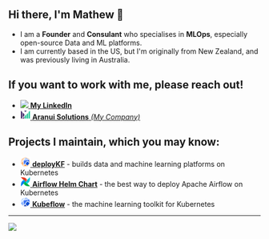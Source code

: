 ## Hi there, I'm Mathew 👋

- I am a __Founder__ and __Consulant__ who specialises in __MLOps__, especially open-source Data and ML platforms.
- I am currently based in the US, but I'm originally from New Zealand, and was previously living in Australia.

## If you want to work with me, please reach out!

- [<img src='https://upload.wikimedia.org/wikipedia/commons/c/ca/LinkedIn_logo_initials.png' width='20'> __My LinkedIn__](https://www.linkedin.com/in/mathewwicks/)
- [<img src='https://raw.githubusercontent.com/deployKF/website/main/overrides/.icons/custom/aranui-solutions-color.svg' width='20'> __Aranui Solutions__ _(My Company)_](https://www.aranui.solutions/)

## Projects I maintain, which you may know:

- [<img src='https://raw.githubusercontent.com/deployKF/website/main/overrides/.icons/custom/deploykf-color.svg' width='20'> __deployKF__](https://www.deploykf.org/) - builds data and machine learning platforms on Kubernetes
- [<img src='https://raw.githubusercontent.com/deployKF/website/main/overrides/.icons/custom/airflow-color.svg' width='20'> __Airflow Helm Chart__](https://github.com/airflow-helm/charts/) - the best way to deploy Apache Airflow on Kubernetes
- [<img src='https://raw.githubusercontent.com/deployKF/website/main/overrides/.icons/custom/kubeflow-color.svg' width='20'> __Kubeflow__](https://www.kubeflow.org/) - the machine learning toolkit for Kubernetes

---

<picture>
<source srcset="https://github-readme-stats.vercel.app/api?username=thesuperzapper&hide=stars&show_icons=true&theme=dark" media="(prefers-color-scheme: dark)"/>
<source srcset="https://github-readme-stats.vercel.app/api?username=thesuperzapper&hide=stars&show_icons=true" media="(prefers-color-scheme: light), (prefers-color-scheme: no-preference)" />
<img src="https://github-readme-stats.vercel.app/api?username=thesuperzapper&hide=stars&show_icons=true" />
</picture>
